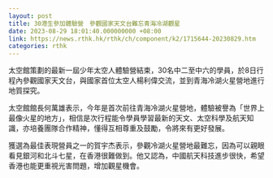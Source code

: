 ```yaml
---
layout: post
title: 30港生參加體驗營　參觀國家天文台難忘青海冷湖觀星
date: 2023-08-29 18:01:40.000000000 +08:00
link: https://news.rthk.hk/rthk/ch/component/k2/1715644-20230829.htm
categories: rthk
---
```


太空館策劃的最新一屆少年太空人體驗營結束，30名中二至中六的學員，於8日行程內參觀國家天文台，與國家首位太空人楊利偉交流，並到青海冷湖火星營地進行地質探究。

太空館館長何萬雄表示，今年是首次前往青海冷湖火星營地，體驗被譽為「世界上最像火星的地方」，相信是次行程能令學員學習最新的天文、太空科學及航天知識，亦培養團隊合作精神，懂得互相尊重及鼓勵，令將來有更好發展。

獲選為最佳表現營員之一的賀宇杰表示，參觀冷湖火星營地最難忘，因為可以親眼看見銀河和北斗七星，在香港很難做到。他又認為，中國航天科技進步很快，希望香港也能更重視光害問題，增加觀星機會。
